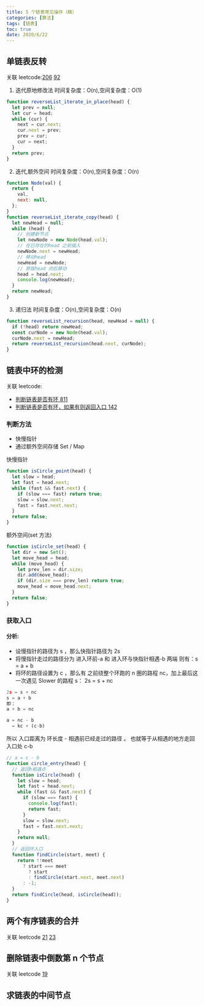 ```yaml
---
title: 5 个链表常见操作（精）
categories: [算法]
tags: [链表]
toc: true
date: 2020/6/22
---
```


## 单链表反转

关联 leetcode:[206](https://leetcode-cn.com/problems/reverse-linked-list/) [92](https://leetcode-cn.com/problems/reverse-linked-list-ii/)

1. 迭代原地修改法
   时间复杂度：O(n),空间复杂度：O(1)

```js
function reverseList_iterate_in_place(head) {
  let prev = null;
  let cur = head;
  while (cur) {
    next = cur.next;
    cur.next = prev;
    prev = cur;
    cur = next;
  }
  return prev;
}
```

2. 迭代,额外空间
   时间复杂度：O(n),空间复杂度：O(n)

```js
function Node(val) {
  return {
    val,
    next: null,
  };
}
function reverseList_iterate_copy(head) {
  let newHead = null;
  while (head) {
    // 创建新节点
    let newNode = new Node(head.val);
    // 在已存在的head 之前插入
    newNode.next = newHead;
    // 移动head
    newHead = newNode;
    // 原版head 向后移动
    head = head.next;
    console.log(newHead);
  }
  return newHead;
}
```

3. 递归法
   时间复杂度：O(n),空间复杂度：O(n)

```js
function reverseList_recursion(head, newHead = null) {
  if (!head) return newHead;
  const curNode = new Node(head.val);
  curNode.next = newHead;
  return reverseList_recursion(head.next, curNode);
}
```

## 链表中环的检测

关联 leetcode:

- [判断链表是否有环 811](https://leetcode-cn.com/problems/linked-list-cycle/)
- [判断链表是否有环，如果有则返回入口 142](https://leetcode-cn.com/problems/linked-list-cycle-ii/)

### 判断方法

- 快慢指针
- 通过额外空间存储 Set / Map

快慢指针

```js
function isCircle_point(head) {
  let slow = head;
  let fast = head.next;
  while (fast && fast.next) {
    if (slow === fast) return true;
    slow = slow.next;
    fast = fast.next.next;
  }
  return false;
}
```

额外空间(set 方法)

```js
function isCircle_set(head) {
  let dir = new Set();
  let move_head = head;
  while (move_head) {
    let prev_len = dir.size;
    dir.add(move_head);
    if (dir.size === prev_len) return true;
    move_head = move_head.next;
  }
  return false;
}
```

### 获取入口

#### 分析:

- 设慢指针的路径为 s ，那么快指针路径为 2s
- 将慢指针走过的路径分为 进入环前-a 和 进入环与快指针相遇-b 两端 则有：s = a + b
- 将环的路径设置为 c ，那么有 之前绕整个环跑的 n 圈的路程 nc，加上最后这一次遇见 Slower 的路程 s： 2s = s + nc

```js
2s = s + nc
s = a + b
即：
a + b = nc

a = nc - b
  = kc + (c-b)
```

所以 入口距离为 环长度 - 相遇前已经走过的路径 。 也就等于从相遇的地方走回入口处 c-b

```js
// a = c - b
function circle_entry(head) {
  // 返回h相遇点
  function isCircle(head) {
    let slow = head;
    let fast = head.next;
    while (fast && fast.next) {
      if (slow === fast) {
        console.log(fast);
        return fast;
      }
      slow = slow.next;
      fast = fast.next.next;
    }
    return null;
  }
  // 返回环入口
  function findCircle(start, meet) {
    return !!meet
      ? start === meet
        ? start
        : findCircle(start.next, meet.next)
      : -1;
  }
  return findCircle(head, isCircle(head));
}
```

## 两个有序链表的合并

关联 leetcode [21](https://leetcode-cn.com/problems/merge-two-sorted-lists/) [23](https://leetcode-cn.com/problems/merge-two-sorted-lists/)

## 删除链表中倒数第 n 个节点

关联 leetcode [19](https://leetcode-cn.com/problems/remove-nth-node-from-end-of-list/)

## 求链表的中间节点
